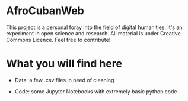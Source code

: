 # AfroCubanWeb

This project is a personal foray into the field of digital humanities. It's an experiment in open science and research. All material is under Creative Commons Licence. Feel free to contribute!

# What you will find here

- Data: a few .csv files in need of cleaning

- Code: some Jupyter Notebooks with extremely basic python code
